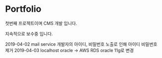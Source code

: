 # Portfolio


첫번째 프로젝트이며 
CMS 개발 입니다.

지속적으로 보수중 입니다.

2019-04-02 mail service 개발자의 아이디, 비밀번호 노출로 인해 아이디 비밀번호 제거
2019-04-03 localhost oracle -> AWS RDS oracle 11g로 변경
